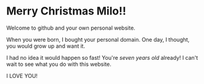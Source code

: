 # Merry Christmas Milo!!
Welcome to github and your own personal website.

When you were born, I bought your personal domain. One day, I thought, you would grow up and want it.

I had no idea it would happen so fast! You're *seven years old* already! I can't wait to see what you do with this website.

I LOVE YOU!
